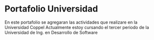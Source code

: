 # Portafolio Universidad
En este portafolio se agregaran las actividades que realizare en la Universidad Coppel
Actualmente estoy cursando el tercer periodo de la Universidad de Ing. en Desarrollo de Software
